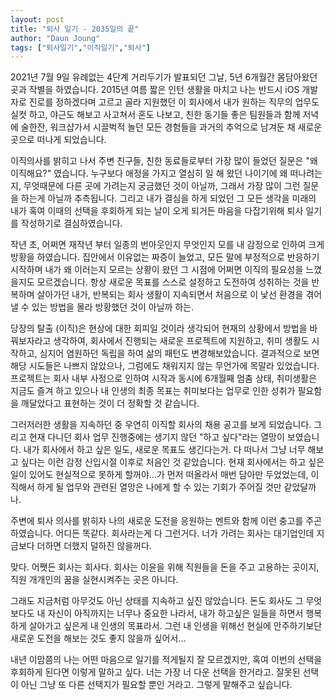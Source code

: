 ```yaml
---
layout: post
title: "퇴사 일기 - 2035일의 끝"
author: "Daun Joung"
tags: ["퇴사일기","이직일기","퇴사"]
---
```


2021년 7월 9일 유례없는 4단계 거리두기가 발표되던 그날, 5년 6개월간 몸담아왔던 곳과 작별을 하였습니다. 2015년 여름 짧은 인턴 생활을 마치고 나는 반드시 iOS 개발자로 진로를 정하겠다며 고르고 골라 지원했던 이 회사에서 내가 원하는 직무의 업무도 실컷 하고, 야근도 해보고 사고쳐서 혼도 나보고, 친한 동기들 좋은 팀원들과 함께 저녁에 술한잔, 워크샵가서 시끌벅적 놀던 모든 경험들을 과거의 추억으로 남겨둔 채 새로운 곳으로 떠나게 되었습니다.

이직의사를 밝히고 나서 주변 친구들, 친한 동료들로부터 가장 많이 들었던 질문은 "왜 이직해요?" 였습니다. 누구보다 애정을 가지고 열심히 일 해 왔던 나이기에 왜 떠나려는지, 무엇때문에 다른 곳에 가려는지 궁금했던 것이 아닐까, 그래서 가장 많이 그런 질문을 하는게 아닐까 추측됩니다. 그리고 내가 결심을 하게 되었던 그 모든 생각을 미래의 내가 혹여 이때의 선택을 후회하게 되는 날이 오게 되거든 마음을 다잡기위해 퇴사 일기를 작성하기로 결심하였습니다.

작년 초, 어쩌면 재작년 부터 일종의 번아웃인지 무엇인지 모를 내 감정으로 인하여 크게 방황을 하였습니다. 집안에서 이유없는 짜증이 늘었고, 모든 말에 부정적으로 반응하기 시작하며 내가 왜 이러는지 모르는 상황이 왔던 그 시점에 어쩌면 이직의 필요성을 느꼈을지도 모르겠습니다. 항상 새로운 목표를 스스로 설정하고 도전하여 성취하는 것을 반복하며 살아가던 내가, 반복되는 회사 생활이 지속되면서 처음으로 이 낯선 환경을 겪어낼 수 있는 방법을 몰라 방황했던 것이 아닐까 하는. 

당장의 탈출 (이직)은 현상에 대한 회피일 것이라 생각되어 현재의 상황에서 방법을 바꿔보자라고 생각하여, 회사에서 진행되는 새로운 프로젝트에 지원하고, 취미 생활도 시작하고, 심지어 염원하던 독립을 하여 삶의 패턴도 변경해보았습니다. 결과적으로 보면 해당 시도들은 나쁘지 않았으나, 그럼에도 채워지지 않는 무언가에 목말라 있었습니다. 프로젝트는 회사 내부 사정으로 인하여 시작과 동시에 6개월째 멈춤 상태, 취미생활은 지금도 즐겨 하고 있으나 내 인생의 최종 목표는 취미보다는 업무로 인한 성취가 필요함을 깨달았다고 표현하는 것이 더 정확할 것 같습니다.

그러저러한 생활을 지속하던 중 우연히 이직할 회사의 채용 공고를 보게 되었습니다. 그리고 현재 다니던 회사 업무 진행중에는 생기지 않던 "하고 싶다"라는 열망이 보였습니다. 내가 회사에서 하고 싶은 일도, 새로운 목표도 생긴다는거. 다 떠나서 그냥 너무 해보고 싶다는 이런 감정 신입시절 이후로 처음인 것 같았습니다. 현재 회사에서는 하고 싶은 일이 있어도 현실적으로 못하게 할꺼야...가 먼저 떠올라서 매번 담아만 두었었는데, 이직해서 하게 될 업무와 관련된 열망은 나에게 할 수 있는 기회가 주어질 것만 같았달까나.

주변에 퇴사 의사를 밝히자 나의 새로운 도전을 응원하는 멘트와 함께 이런 충고를 주곤 하였습니다. 어디든 똑같다. 회사라는게 다 그런거다. 너가 가려는 회사는 대기업인데 지금보다 더하면 더했지 덜하진 않을꺼다.

맞다. 어쨋든 회사는 회사다. 회사는 이윤을 위해 직원들을 돈을 주고 고용하는 곳이지, 직원 개개인의 꿈을 실현시켜주는 곳은 아니다.

그래도 지금처럼 아무것도 아닌 상태를 지속하고 싶진 않았습니다. 돈도 회사도 그 무엇보다도 내 자신이 아직까지는 너무나 중요한 나라서, 내가 하고싶은 일들을 하면서 행복하게 살아가고 싶은게 내 인생의 목표라서. 그런 내 인생을 위해선 현실에 안주하기보단 새로운 도전을 해보는 것도 좋지 않을까 싶어서...

내년 이맘쯤의 나는 어떤 마음으로 일기를 적게될지 잘 모르겠지만, 혹여 이번의 선택을 후회하게 된다면 이렇게 말하고 싶다. 너는 가장 너 다운 선택을 한거라고. 잘못된 선택이 아닌 그냥 또 다른 선택지가 필요할 뿐인 거라고. 그렇게 말해주고 싶습니다.

